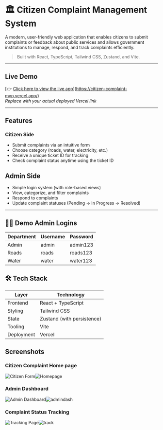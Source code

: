 # 🏛 Citizen Complaint Management System

A modern, user-friendly web application that enables citizens to submit complaints or feedback about public services and allows government institutions to manage, respond, and track complaints efficiently.

>  Built with React, TypeScript, Tailwind CSS, Zustand, and Vite.

---

##  Live Demo

[👉 [Click here to view the live app](https://your-vercel-link.vercel.app)](https://citizen-complaint-mvp.vercel.app/)  
_Replace with your actual deployed Vercel link_

---

##  Features

###  Citizen Side
- Submit complaints via an intuitive form
- Choose category (roads, water, electricity, etc.)
- Receive a unique ticket ID for tracking
- Check complaint status anytime using the ticket ID

## Admin Side
- Simple login system (with role-based views)
- View, categorize, and filter complaints
- Respond to complaints
- Update complaint statuses (Pending → In Progress → Resolved)

---

## 👨‍💻 Demo Admin Logins

| Department | Username | Password    |
|------------|----------|-------------|
| Admin      | admin    | admin123    |
| Roads      | roads    | roads123    |
| Water      | water    | water123    |


## 🛠 Tech Stack

| Layer     | Technology                      |
|-----------|----------------------------------|
| Frontend  | React + TypeScript               |
| Styling   | Tailwind CSS                     |
| State     | Zustand (with persistence)       |
| Tooling   | Vite                             |
| Deployment| Vercel                           |




##  Screenshots

### Citizen Complaint Home page
![Citizen Form](public/screenshots/Homepage.png)![Homepage](https://github.com/user-attachments/assets/00d3f5f8-2f63-4ffc-b999-957a57218b13)

### Admin Dashboard
![Admin Dashboard](public/screenshots/admindsh.png)![admindash](https://github.com/user-attachments/assets/15f2ef01-c0bd-49ac-aaa2-d3b7cf7809ab)

### Complaint Status Tracking
![Tracking Page](public/screenshots/track.png)![track](https://github.com/user-attachments/assets/b3a819e7-f566-4b71-8bc8-b1fb49f2cdd5)
